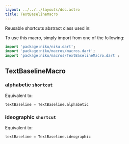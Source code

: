 ```yaml
---
layout: ../../../layouts/doc.astro
title: TextBaselineMacro
---
```

Reusable shortcuts abstract class used in:


To use this macro, simply import from one of the following:
```dart
import 'package:niku/niku.dart';
import 'package:niku/macros/macros.dart';
import 'package:niku/macros/TextBaselineMacro.dart';
```
## TextBaselineMacro

### alphabetic `shortcut`

Equivalent to:
```dart
textBaseline = TextBaseline.alphabetic
```

### ideographic `shortcut`

Equivalent to:
```dart
textBaseline = TextBaseline.ideographic
```

